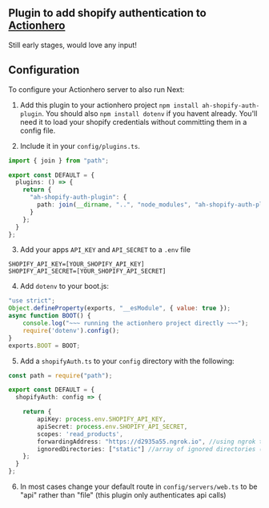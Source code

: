 Plugin to add shopify authentication to [Actionhero](https://www.actionherojs.com/)
----------------------------------------------------------------------------------

Still early stages, would love any input!

## Configuration

To configure your Actionhero server to also run Next:

1. Add this plugin to your actionhero project `npm install ah-shopify-auth-plugin`. You should also `npm install dotenv` if you havent already. You'll need it to load your shopify credentials without committing them in a config file.

2. Include it in your `config/plugins.ts`.

```ts
import { join } from "path";

export const DEFAULT = {
  plugins: () => {
    return {
      "ah-shopify-auth-plugin": {
        path: join(__dirname, "..", "node_modules", "ah-shopify-auth-plugin")
      }
    };
  }
};
```

3. Add your apps `API_KEY` and `API_SECRET` to a `.env` file
```
SHOPIFY_API_KEY=[YOUR_SHOPIFY_API_KEY]
SHOPIFY_API_SECRET=[YOUR_SHOPIFY_API_SECRET]
```

4. Add `dotenv` to your boot.js:
```js
"use strict";
Object.defineProperty(exports, "__esModule", { value: true });
async function BOOT() {
    console.log("~~~ running the actionhero project directly ~~~");
    require('dotenv').config();
}
exports.BOOT = BOOT;
```

5. Add a `shopifyAuth.ts` to your `config` directory with the following:

```ts
const path = require("path");

export const DEFAULT = {
  shopifyAuth: config => {

    return {
        apiKey: process.env.SHOPIFY_API_KEY,
        apiSecret: process.env.SHOPIFY_API_SECRET,
        scopes: 'read_products',
        forwardingAddress: "https://d2935a55.ngrok.io", //using ngrok to test
        ignoredDirectories: ["static"] //array of ignored directories (top level only)
    };
  }
};
```

6. In most cases change your default route in `config/servers/web.ts` to be "api" rather than "file" (this plugin only authenticates api calls)
